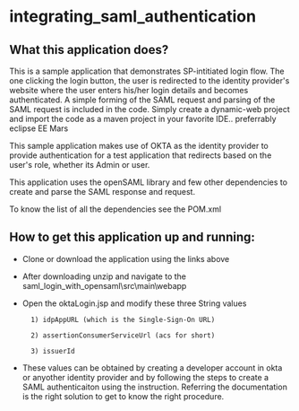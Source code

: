 # integrating_saml_authentication

## What this application does?

This is a sample application that demonstrates SP-intitiated login flow. The one clicking the login button, the user is redirected to the identity provider's website 
where the user enters his/her login details and becomes authenticated. A simple forming of the SAML request and parsing of the SAML request is included in the code.
Simply create a dynamic-web project and import the code as a maven project in your favorite IDE.. preferrably eclipse EE Mars

This sample application makes use of OKTA as the identity provider to provide authentication for a test application that redirects based on the user's role, whether its Admin or user.

This application uses the openSAML library and few other dependencies to create and parse the SAML response and request.

To know the list of all the dependencies see the POM.xml

## How to get this application up and running:

- Clone or download the application using the links above

- After downloading unzip and navigate to the saml_login_with_opensaml\src\main\webapp 

- Open the oktaLogin.jsp and modify these three String values

		1) idpAppURL (which is the Single-Sign-On URL)
		
		2) assertionConsumerServiceUrl (acs for short)
		
		3) issuerId
		
- These values can be obtained by creating a developer account in okta or anyother identity provider and by following the steps to create a SAML authenticaiton using the instruction.
Referring the documentation is the right solution to get to know the right procedure.



		